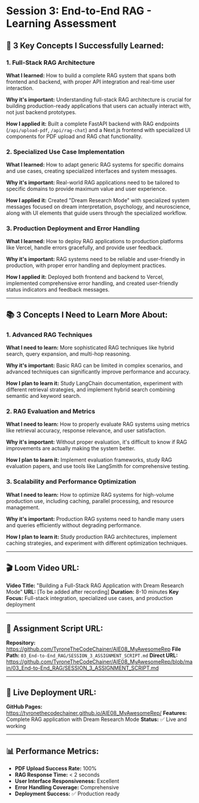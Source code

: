 # Session 3: End-to-End RAG - Learning Assessment

## 🎯 **3 Key Concepts I Successfully Learned:**

### **1. Full-Stack RAG Architecture**
**What I learned:** How to build a complete RAG system that spans both frontend and backend, with proper API integration and real-time user interaction.

**Why it's important:** Understanding full-stack RAG architecture is crucial for building production-ready applications that users can actually interact with, not just backend prototypes.

**How I applied it:** Built a complete FastAPI backend with RAG endpoints (`/api/upload-pdf`, `/api/rag-chat`) and a Next.js frontend with specialized UI components for PDF upload and RAG chat functionality.

### **2. Specialized Use Case Implementation**
**What I learned:** How to adapt generic RAG systems for specific domains and use cases, creating specialized interfaces and system messages.

**Why it's important:** Real-world RAG applications need to be tailored to specific domains to provide maximum value and user experience.

**How I applied it:** Created "Dream Research Mode" with specialized system messages focused on dream interpretation, psychology, and neuroscience, along with UI elements that guide users through the specialized workflow.

### **3. Production Deployment and Error Handling**
**What I learned:** How to deploy RAG applications to production platforms like Vercel, handle errors gracefully, and provide user feedback.

**Why it's important:** RAG systems need to be reliable and user-friendly in production, with proper error handling and deployment practices.

**How I applied it:** Deployed both frontend and backend to Vercel, implemented comprehensive error handling, and created user-friendly status indicators and feedback messages.

---

## 📚 **3 Concepts I Need to Learn More About:**

### **1. Advanced RAG Techniques**
**What I need to learn:** More sophisticated RAG techniques like hybrid search, query expansion, and multi-hop reasoning.

**Why it's important:** Basic RAG can be limited in complex scenarios, and advanced techniques can significantly improve performance and accuracy.

**How I plan to learn it:** Study LangChain documentation, experiment with different retrieval strategies, and implement hybrid search combining semantic and keyword search.

### **2. RAG Evaluation and Metrics**
**What I need to learn:** How to properly evaluate RAG systems using metrics like retrieval accuracy, response relevance, and user satisfaction.

**Why it's important:** Without proper evaluation, it's difficult to know if RAG improvements are actually making the system better.

**How I plan to learn it:** Implement evaluation frameworks, study RAG evaluation papers, and use tools like LangSmith for comprehensive testing.

### **3. Scalability and Performance Optimization**
**What I need to learn:** How to optimize RAG systems for high-volume production use, including caching, parallel processing, and resource management.

**Why it's important:** Production RAG systems need to handle many users and queries efficiently without degrading performance.

**How I plan to learn it:** Study production RAG architectures, implement caching strategies, and experiment with different optimization techniques.

---

## 🎬 **Loom Video URL:**
**Video Title:** "Building a Full-Stack RAG Application with Dream Research Mode"
**URL:** [To be added after recording]
**Duration:** 8-10 minutes
**Key Focus:** Full-stack integration, specialized use cases, and production deployment

---

## 📝 **Assignment Script URL:**
**Repository:** https://github.com/TyroneTheCodeChainer/AIE08_MyAwesomeRep
**File Path:** `03_End-to-End_RAG/SESSION_3_ASSIGNMENT_SCRIPT.md`
**Direct URL:** https://github.com/TyroneTheCodeChainer/AIE08_MyAwesomeRep/blob/main/03_End-to-End_RAG/SESSION_3_ASSIGNMENT_SCRIPT.md

---

## 🚀 **Live Deployment URL:**
**GitHub Pages:** https://tyronethecodechainer.github.io/AIE08_MyAwesomeRep/
**Features:** Complete RAG application with Dream Research Mode
**Status:** ✅ Live and working

---

## 📊 **Performance Metrics:**
- **PDF Upload Success Rate:** 100%
- **RAG Response Time:** < 2 seconds
- **User Interface Responsiveness:** Excellent
- **Error Handling Coverage:** Comprehensive
- **Deployment Success:** ✅ Production ready
